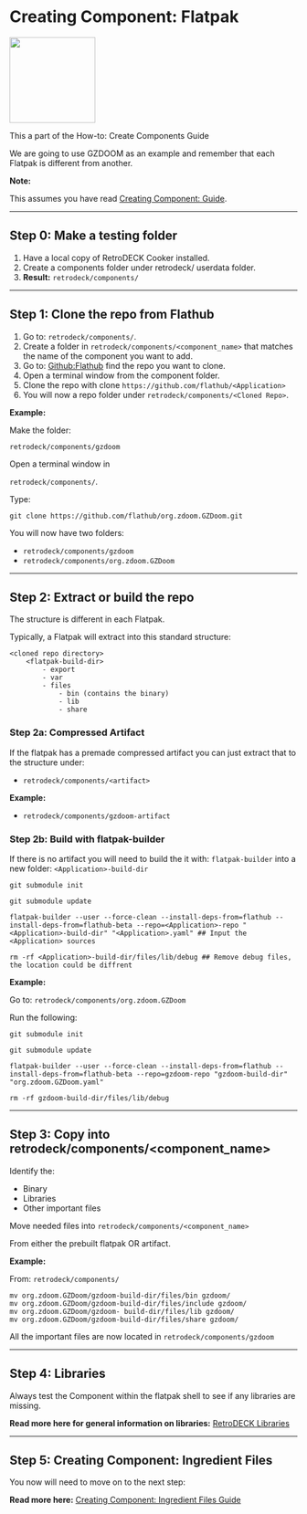 # Creating Component: Flatpak

<img src="../../../wiki_images/logos/flatpak-logo.svg" width="150">

This a part of the How-to: Create Components Guide

We are going to use GZDOOM as an example and remember that each Flatpak is different from another. 

**Note:**

This assumes you have read [Creating Component: Guide](creating-components-guide.md).

---

## Step 0: Make a testing folder 

1. Have a local copy of RetroDECK Cooker installed.
2. Create a components folder under retrodeck/ userdata folder.
3. **Result:** `retrodeck/components/`

---

## Step 1: Clone the repo from Flathub

1. Go to: `retrodeck/components/`.
2. Create a folder in `retrodeck/components/<component_name>` that matches the name of the component you want to add.
3. Go to: [Github:Flathub](https://github.com/flathub/) find the repo you want to clone.
4. Open a terminal window from the component folder.
5. Clone the repo with clone `https://github.com/flathub/<Application>`
6. You will now a repo folder under `retrodeck/components/<Cloned Repo>`.

**Example:**

Make the folder:

`retrodeck/components/gzdoom`

Open a terminal window in 

`retrodeck/components/`.

Type:

```
git clone https://github.com/flathub/org.zdoom.GZDoom.git
```

You will now have two folders:

- `retrodeck/components/gzdoom`
- `retrodeck/components/org.zdoom.GZDoom`

---

## Step 2: Extract or build the repo

The structure is different in each Flatpak.

Typically, a Flatpak will extract into this standard structure:

```
<cloned repo directory>
    <flatpak-build-dir>
        - export
        - var
        - files
            - bin (contains the binary)
            - lib
            - share

```



### Step 2a: Compressed Artifact

If the flatpak has a premade compressed artifact you can just extract that to the structure under:

- `retrodeck/components/<artifact>`

**Example:**

- `retrodeck/components/gzdoom-artifact`

### Step 2b: Build with flatpak-builder

If there is no artifact you will need to build the it with: `flatpak-builder` into a new folder: `<Application>-build-dir`


```
git submodule init

git submodule update

flatpak-builder --user --force-clean --install-deps-from=flathub --install-deps-from=flathub-beta --repo=<Application>-repo "<Application>-build-dir" "<Application>.yaml" ## Input the <Application> sources

rm -rf <Application>-build-dir/files/lib/debug ## Remove debug files, the location could be diffrent
```

**Example:**

Go to: `retrodeck/components/org.zdoom.GZDoom`

Run the following:

```
git submodule init

git submodule update

flatpak-builder --user --force-clean --install-deps-from=flathub --install-deps-from=flathub-beta --repo=gzdoom-repo "gzdoom-build-dir" "org.zdoom.GZDoom.yaml"

rm -rf gzdoom-build-dir/files/lib/debug

```

---

## Step 3: Copy into retrodeck/components/<component_name>

Identify the:

- Binary
- Libraries
- Other important files

Move needed files into `retrodeck/components/<component_name>`

From either the prebuilt flatpak OR artifact.

**Example:**

From: `retrodeck/components/`

```
mv org.zdoom.GZDoom/gzdoom-build-dir/files/bin gzdoom/
mv org.zdoom.GZDoom/gzdoom-build-dir/files/include gzdoom/
mv org.zdoom.GZDoom/gzdoom- build-dir/files/lib gzdoom/
mv org.zdoom.GZDoom/gzdoom-build-dir/files/share gzdoom/
```

All the important files are now located in `retrodeck/components/gzdoom`

---

## Step 4: Libraries

Always test the Component within the flatpak shell to see if any libraries are missing.

**Read more here for general information on libraries:** [RetroDECK Libraries](../general/retrodeck-libraries.md)

---

## Step 5: Creating Component: Ingredient Files

You now will need to move on to the next step:

**Read more here:** [Creating Component: Ingredient Files Guide](creating-components-ingredients-guide.md)

